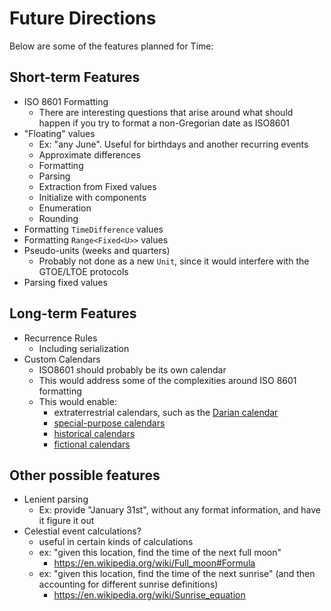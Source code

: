 # Future Directions

Below are some of the features planned for Time:

## Short-term Features

- ISO 8601 Formatting
    - There are interesting questions that arise around what should happen if you try to format a non-Gregorian date as ISO8601
- "Floating" values
    - Ex: "any June". Useful for birthdays and another recurring events
    - Approximate differences
    - Formatting
    - Parsing
    - Extraction from Fixed values
    - Initialize with components
    - Enumeration
    - Rounding
- Formatting `TimeDifference` values
- Formatting `Range<Fixed<U>>` values
- Pseudo-units (weeks and quarters)
    - Probably not done as a new `Unit`, since it would interfere with the GTOE/LTOE protocols
- Parsing fixed values

## Long-term Features

- Recurrence Rules
    - Including serialization
- Custom Calendars
    - ISO8601 should probably be its own calendar
    - This would address some of the complexities around ISO 8601 formatting
    - This would enable:
        - extraterrestrial calendars, such as the [Darian calendar](https://en.wikipedia.org/wiki/Darian_calendar)
        - [special-purpose calendars](https://en.wikipedia.org/wiki/International_Fixed_Calendar)
        - [historical calendars](https://en.wikipedia.org/wiki/Maya_calendar)
        - [fictional calendars](https://en.wikipedia.org/wiki/Stardate)

## Other possible features

- Lenient parsing 
    - Ex: provide "January 31st", without any format information, and have it figure it out
- Celestial event calculations?
    - useful in certain kinds of calculations
    - ex: "given this location, find the time of the next full moon"
        - https://en.wikipedia.org/wiki/Full_moon#Formula
    - ex: "given this location, find the time of the next sunrise" (and then accounting for different sunrise definitions)
        - https://en.wikipedia.org/wiki/Sunrise_equation
